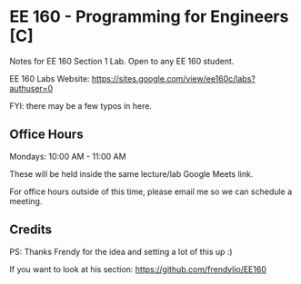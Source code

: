 # EE 160 - Programming for Engineers [C]

Notes for EE 160 Section 1 Lab. Open to any EE 160 student.

EE 160 Labs Website: https://sites.google.com/view/ee160c/labs?authuser=0

FYI: there may be a few typos in here.


## Office Hours
Mondays: 10:00 AM - 11:00 AM

These will be held inside the same lecture/lab Google Meets link.

For office hours outside of this time, please email me so we can schedule a meeting.

## Credits
PS: Thanks Frendy for the idea and setting a lot of this up :)

If you want to look at his section: https://github.com/frendylio/EE160
